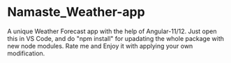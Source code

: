 # Namaste_Weather-app
A unique Weather Forecast app with the help of Angular-11/12.
Just open this in VS Code, and do "npm install" for upadating the whole package with new node modules.
Rate me and Enjoy it with applying your own modification.

